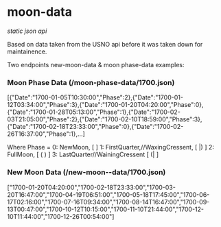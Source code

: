 # moon-data
_static json api_

Based on data taken from the USNO api before it was taken down for maintainence.

Two endpoints new-moon-data & moon phase-data
examples:

### Moon Phase Data (/moon-phase-data/1700.json)
[{"Date":"1700-01-05T10:30:00","Phase":2},{"Date":"1700-01-12T03:34:00","Phase":3},{"Date":"1700-01-20T04:20:00","Phase":0},{"Date":"1700-01-28T05:13:00","Phase":1},{"Date":"1700-02-03T21:05:00","Phase":2},{"Date":"1700-02-10T18:59:00","Phase":3},{"Date":"1700-02-18T23:33:00","Phase":0},{"Date":"1700-02-26T16:37:00","Phase":1},...]

Where Phase =
 0: NewMoon, [     ]
 1: FirstQuarter,//WaxingCressent, [  |) ]
 2: FullMoon, [ ( ) ]
 3: LastQuarter//WainingCressent [ (|  ]

### New Moon Data (/new-moon--data/1700.json)
["1700-01-20T04:20:00","1700-02-18T23:33:00","1700-03-20T16:47:00","1700-04-19T06:51:00","1700-05-18T17:45:00","1700-06-17T02:16:00","1700-07-16T09:34:00","1700-08-14T16:47:00","1700-09-13T00:47:00","1700-10-12T10:15:00","1700-11-10T21:44:00","1700-12-10T11:44:00","1700-12-26T00:54:00"]

